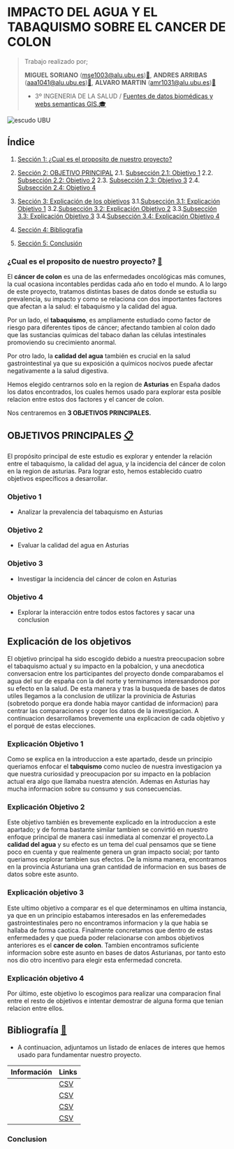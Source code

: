 # IMPACTO DEL AGUA Y EL TABAQUISMO SOBRE EL CANCER DE COLON

> Trabajo realizado por;
>
> **MIGUEL SORIANO** ([mse1003\@alu.ubu.es](mailto:mse1003@alu.ubu.es))[📩](https://emojipedia.org/shortcodes),
> **ANDRES ARRIBAS** ([aaa1041\@alu.ubu.es](mailto:aaa1041@alu.ubu.es))[📩](https://emojipedia.org/shortcodes),
> **ALVARO MARTIN** ([amr1031\@alu.ubu.es](mailto:amr1031@alu.ubu.es))[📩](https://emojipedia.org/shortcodes)
> - 3º INGENERIA DE LA SALUD / [Fuentes de datos biomédicas y webs semanticas GIS.](https://ubuvirtual.ubu.es/course/view.php?id=14468)[🎓](https://emojipedia.org/shortcodes)

![escudo UBU]("INPUT\\IMAGENES\\escudoUBU.jpeg")

## Índice

1.  [Sección 1: ¿Cual es el proposito de nuestro proyecto?](#sección-1-¿cual-es-el-proposito-de-nuestro-proyecto-investigación?)

2.  [Sección 2: OBJETIVO PRINCIPAL](#sección-2-OBJETIVO-PRINCIPAL) 2.1. [Subsección 2.1: Objetivo 1](#subsección-21-Objetivo-1) 2.2. [Subsección 2.2: Objetivo 2](#subsección-22-Objetivo-2) 2.3. [Subsección 2.3: Objetivo 3](#subsección-22-Objetivo-3)  2.4. [Subsección 2.4: Objetivo 4](#subsección-24-Objetivo-4)

3.  [Sección 3: Explicación de los objetivos](#sección-3-Explicación-de-los-objetivos) 
3.1.[Subsección 3.1: Explicación Objetivo 1](#subsección-31-Explicación-Objetivo-1) 
3.2.[Subsección 3.2: Explicación Objetivo 2](#subsección-32-Explicación-Objetivo-2) 
3.3.[Subsección 3.3: Explicación Objetivo 3](#subsección-33-Explicación-Objetivo-3) 
3.4.[Subsección 3.4: Explicación Objetivo 4](#subsección-34-Explicación-Objetivo-4)

4.  [Sección 4: Bibliografía](#sección-4-Bibliografía)

5.  [Sección 5: Conclusión](#sección-5-Conclusión)

### ¿Cual es el proposito de nuestro proyecto? [🔎](https://emojipedia.org/shortcodes)

El **cáncer de colon** es una de las enfermedades oncológicas más comunes, la cual ocasiona incontables perdidas cada año en todo el mundo. A lo largo de este proyecto, tratamos distintas bases de datos donde se estudia su prevalencia, su impacto y como se relaciona con dos importantes factores que afectan a la salud: el tabaquismo y la calidad del agua.

Por un lado, el **tabaquismo**, es ampliamente estudiado como factor de riesgo para diferentes tipos de cáncer; afectando tambien al colon dado que las sustancias químicas del tabaco dañan las células intestinales promoviendo su crecimiento anormal.

Por otro lado, la **calidad del agua** también es crucial en la salud gastrointestinal ya que su exposición a químicos nocivos puede afectar negativamente a la salud digestiva.

Hemos elegido centrarnos solo en la region de **Asturias** en España dados los datos encontrados, los cuales hemos usado para explorar esta posible relacion entre estos dos factores y el cancer de colon.

Nos centraremos en **3 OBJETIVOS PRINCIPALES.**

## OBJETIVOS PRINCIPALES [📋](https://emojipedia.org/shortcodes)

El propósito principal de este estudio es explorar y entender la relación entre el tabaquismo, la calidad del agua, y la incidencia del cáncer de colon en la region de asturias. Para lograr esto, hemos establecido cuatro objetivos específicos a desarrollar.

### **Objetivo 1**

-   Analizar la prevalencia del tabaquismo en Asturias

### **Objetivo 2**

-   Evaluar la calidad del agua en Asturias

### **Objetivo 3**

- Investigar la incidencia del cáncer de colon en Asturias

### **Objetivo 4**

- Explorar la interacción entre todos estos factores y sacar una conclusion 


## Explicación de los objetivos

El objetivo principal ha sido escogido debido a nuestra preocupacion sobre el tabaquismo actual y su impacto en la pobalcion, y una anecdotica conversacion entre los participantes del proyecto donde comparabamos el agua del sur de españa con la del norte y terminamos interesandonos por su efecto en la salud. De esta manera y tras la busqueda de bases de datos utiles llegamos a la conclusion de utilizar la provinicia de Asturias (sobretodo porque era donde habia mayor cantidad de informacion) para centrar las comparaciones y coger los datos de la investigacion.
A continuacion desarrollamos brevemente una explicacion de cada objetivo y el porqué de estas elecciones.

### **Explicación Objetivo 1**

Como se explica en la introduccion a este apartado, desde un principio queriamos enfocar el **tabquismo** como nucleo de nuestra investigacion ya que nuestra curiosidad y preocupacion por su impacto en la poblacion actual era algo que llamaba nuestra atención. Ademas en Asturias hay mucha informacion sobre su consumo y sus consecuencias.

### **Explicación Objetivo 2**

Este objetivo también es brevemente explicado en la introduccion a este apartado; y de forma bastante similar tambien se convirtió en nuestro enfoque principal de manera casi inmediata al comenzar el proyecto.La **calidad del agua** y su efecto es un tema del cual pensamos que se tiene poco en cuenta y que realmente genera un gran impacto social; por tanto queriamos explorar tambien sus efectos. De la misma manera, encontramos en la provincia Asturiana una gran cantidad de informacion en sus bases de datos sobre este asunto. 

### **Explicación objetivo 3**

Este ultimo objetivo a comparar es el que determinamos en ultima instancia, ya que en un principio estabamos interesados en las enferemedades gastrointestinales pero no encontramos informacion y la que habia se hallaba de forma caotica. Finalmente concretamos que dentro de estas enfermedades y que pueda poder relacionarse con ambos objetivos anteriores es el **cancer de colon**. Tambien encontramos suficiente informacion sobre este asunto en bases de datos Asturianas, por tanto esto nos dio otro incentivo para elegir esta enfermedad concreta.

### **Explicación objetivo 4**

Por último, este objetivo lo escogimos para realizar una comparacion final entre el resto de objetivos e intentar demostrar de alguna forma que tenian relacion entre ellos.

## Bibliografía [📰](https://emojipedia.org/shortcodes)

-   A continuacion, adjuntamos un listado de enlaces de interes que hemos usado para fundamentar nuestro proyecto.

| **Información**         | **Links**                                                                                   |
|:------------------------|:--------------------------------------------------------------------------------------------|
|                           | [CSV](https://)                |
|                           | [CSV](https://)                   |
|                           | [CSV](https://) |
|                           | [CSV](https://)               |

### Conclusion



